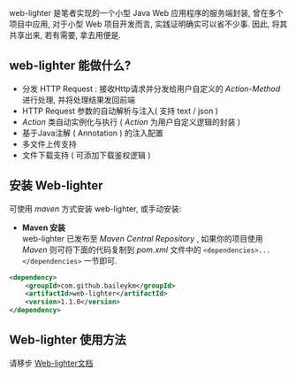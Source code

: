 web-lighter 是笔者实现的一个小型 Java Web 应用程序的服务端封装, 曾在多个项目中应用, 对于小型 Web 项目开发而言, 实践证明确实可以省不少事. 因此, 将其共享出来, 若有需要, 拿去用便是. 

##  web-lighter 能做什么? 
- 分发 HTTP Request :  接收Http请求并分发给用户自定义的 _Action-Method_ 进行处理, 并将处理结果发回前端
- HTTP Request 参数的自动解析与注入( 支持 text / json )
- _Action_ 类自动实例化与执行 ( _Action_ 为用户自定义逻辑的封装 )
- 基于Java注解 ( Annotation ) 的注入配置
- 多文件上传支持
- 文件下载支持 ( 可添加下载鉴权逻辑 )


## 安装 Web-lighter 

可使用 *maven* 方式安装 web-lighter, 或手动安装:

- **Maven 安装**  
 web-lighter  已发布至 _Maven Central Repository_ ,  如果你的项目使用 _Maven_ 则可将下面的代码复制到 _pom.xml_ 文件中的 `<dependencies>...</dependencies>` 一节即可.

```xml
<dependency>
    <groupId>com.github.baileykm</groupId>
    <artifactId>web-lighter</artifactId>
    <version>1.1.0</version>
</dependency>
```

## Web-lighter 使用方法

请移步 [Web-lighter文档](https://baileykm.github.io/2018/06/01/Web-lighter-一个小型的-Java-Web-服务器端封装)


